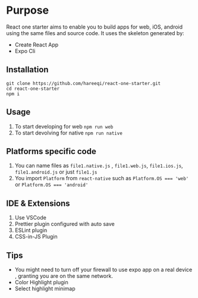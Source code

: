 # Purpose 
React one starter aims to enable you to build apps for web, iOS, android using the same files and source code. It uses the skeleton generated by:
* Create React App
* Expo Cli

## Installation
```
git clone https://github.com/hareeqi/react-one-starter.git
cd react-one-starter
npm i
```


## Usage 
1. To start developing for web `npm run web`
2. To start devolving for native `npm run native`


## Platforms specific code 
1. You can name files as `file1.native.js` , `file1.web.js`, `file1.ios.js`, `file1.android.js` or just `file1.js`
2. You import `Platform` from `react-native` such as `Platform.OS === 'web'` or  `Platform.OS === 'android'` 


## IDE & Extensions 
1. Use VSCode 
2. Prettier plugin configured with auto save
3. ESLint plugin
4. CSS-in-JS Plugin

## Tips 
* You might need to turn off your firewall to use expo app on a real device , granting you are on the same network.
* Color Highlight plugin 
* Select highlight minimap 
